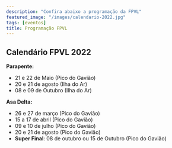 ```yaml
---
description: "Confira abaixo a programação da FPVL"
featured_image: "/images/calendario-2022.jpg"
tags: [eventos]
title: Programação FPVL
---
```


## Calendário FPVL 2022


**Parapente:**

- 21 e 22 de Maio (Pico do Gavião)
- 20 e 21 de agosto (Ilha do Ar)
- 08 e 09 de Outubro (Ilha do Ar)

**Asa Delta:**

- 26 e 27 de março (Pico do Gavião)
- 15 a 17 de abril (Pico do Gavião)
- 09 e 10 de julho (Pico do Gavião)
- 20 e 21 de agosto (Pico do Gavião)
- **Super Final**: 08 de outubro ou 15 de Outubro (Pico do Gavião)
